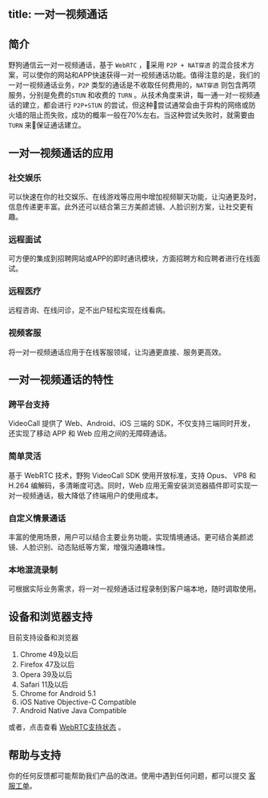 title: 一对一视频通话
---



## 简介

野狗通信云一对一视频通话，基于 `WebRTC` ，采用 `P2P + NAT穿透` 的混合技术方案，可以使你的网站和APP快速获得一对一视频通话功能。值得注意的是，我们的一对一视频通话业务，`P2P` 类型的通话是不收取任何费用的，`NAT穿透` 则包含两项服务，分别是免费的`STUN` 和收费的 `TURN` 。从技术角度来讲，每一通一对一视频通话的建立，都会进行 `P2P+STUN` 的尝试，但这种尝试通常会由于异构的网络或防火墙的阻止而失败，成功的概率一般在70%左右。当这种尝试失败时，就需要由 `TURN` 来保证通话建立。


## 一对一视频通话的应用

### 社交娱乐

可以快速在你的社交娱乐、在线游戏等应用中增加视频聊天功能，让沟通更及时，信息传递更丰富。此外还可以结合第三方美颜滤镜、人脸识别方案，让社交更有趣。

### 远程面试

可方便的集成到招聘网站或APP的即时通讯模块，方面招聘方和应聘者进行在线面试。

### 远程医疗

远程咨询、在线问诊，足不出户轻松实现在线看病。

### 视频客服

将一对一视频通话应用于在线客服领域，让沟通更直接、服务更高效。

## 一对一视频通话的特性

### 跨平台支持

VideoCall 提供了 Web、Android、iOS 三端的 SDK，不仅支持三端同时开发，还实现了移动 APP 和 Web 应用之间的无障碍通话。

### 简单灵活

基于 WebRTC 技术，野狗 VideoCall SDK 使用开放标准，支持 Opus、 VP8 和 H.264 编解码，多清晰度可选。同时，Web 应用无需安装浏览器插件即可实现一对一视频通话，极大降低了终端用户的使用成本。

### 自定义情景通话

丰富的使用场景，用户可以结合主要业务功能，实现情境通话。更可结合美颜滤镜、人脸识别、动态贴纸等方案，增强沟通趣味性。

### 本地混流录制

可根据实际业务需求，将一对一视频通话过程录制到客户端本地，随时调取使用。

## 设备和浏览器支持

目前支持设备和浏览器
1. Chrome 49及以后
2. Firefox 47及以后
3. Opera 39及以后
4. Safari 11及以后
5. Chrome for Android 5.1
6. iOS Native Objective-C Compatible
7. Android Native Java Compatible

或者，点击查看 [WebRTC支持状态](http://iswebrtcreadyyet.com/) 。


## 帮助与支持

你的任何反馈都可能帮助我们产品的改进。使用中遇到任何问题，都可以提交 [客服工单](https://wilddog.kf5.com/user/login/?_ga=1.87552923.207002905.1448960317)。
